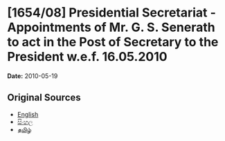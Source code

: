 # [1654/08] Presidential Secretariat - Appointments of Mr. G. S. Senerath to act in the Post of Secretary to the President w.e.f. 16.05.2010

**Date:** 2010-05-19

## Original Sources

- [English](https://documents.gov.lk/view/extra-gazettes/2010/5/1654-08_E.pdf)
- [සිංහල](https://documents.gov.lk/view/extra-gazettes/2010/5/1654-08_S.pdf)
- [தமிழ்](https://documents.gov.lk/view/extra-gazettes/2010/5/1654-08_T.pdf)
